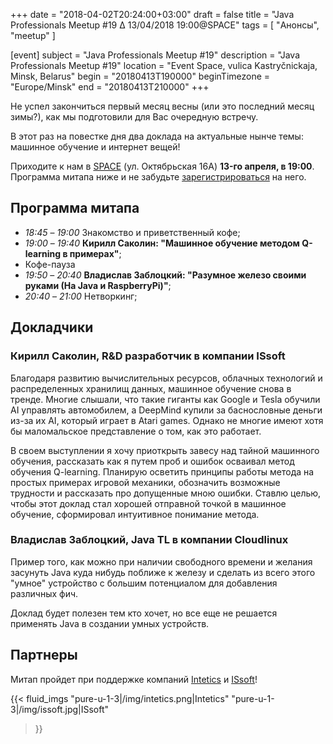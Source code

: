 +++
date = "2018-04-02T20:24:00+03:00"
draft = false
title = "Java Professionals Meetup #19 ∆ 13/04/2018 19:00@SPACE"
tags = [
    "Анонсы", "meetup"
]

[event]
subject = "Java Professionals Meetup #19"
description = "Java Professionals Meetup #19"
location = "Event Space, vulica Kastryčnickaja, Minsk, Belarus"
begin = "20180413T190000"
beginTimezone = "Europe/Minsk"
end = "20180413T210000"
+++

Не успел закончиться первый месяц весны (или это последний месяц зимы?), как мы подготовили для Вас очередную встречу.

В этот раз на повестке дня два доклада на актуальные нынче темы: машинное обучение и интернет вещей!

Приходите к нам в [SPACE](http://eventspace.by) (ул. Октябрьская 16А) **13-го апреля, в 19:00**.
Программа митапа ниже и не забудьте [зарегистрироваться](https://bit.ly/jprof_reg_19) на него.

<!--more-->

## Программа митапа
* _18:45_ – _19:00_ Знакомство и приветственный кофе;
* _19:00_ – _19:40_ **Кирилл Саколин: "Машинное обучение методом Q-learning в примерах"**;
* Кофе-пауза
* _19:50_ – _20:40_ **Владислав Заблоцкий: "Разумное железо своими руками (На Java и RaspberryPi)"**;
* _20:40_ – _21:00_ Hетворкинг;

## Докладчики

### Кирилл Саколин, R&D разработчик в компании ISsoft

Благодаря развитию вычислительных ресурсов, облачных технологий и распределенных хранилищ данных, машинное обучение снова в тренде.
Многие слышали, что такие гиганты как Google и Tesla обучили AI управлять автомобилем, а DeepMind купили за баснословные деньги из-за их AI, который играет в Atari games.
Однако не многие имеют хотя бы маломальское представление о том, как это работает.

В своем выступлении я хочу приоткрыть завесу над тайной машинного обучения, рассказать как я путем проб и ошибок осваивал метод обучения Q-learning.
Планирую осветить принципы работы метода на простых примерах игровой механики, обозначить возможные трудности и рассказать про допущенные мною ошибки.
Ставлю целью, чтобы этот доклад стал хорошей отправной точкой в машинное обучение, сформировал интуитивное понимание метода.


### Владислав Заблоцкий, Java TL в компании Cloudlinux

Пример того, как можно при наличии свободного времени и желания засунуть Java куда нибудь поближе к железу и сделать из всего этого "умное" устройство с большим потенциалом для добавления различных фич.

Доклад будет полезен тем кто хочет, но все еще не решается применять Java в создании умных устройств.

## Партнеры

Митап пройдет при поддержке компаний [Intetics](http://intetics.com) и [ISsoft](http://www.issoft.by)!

{{< fluid_imgs
  "pure-u-1-3|/img/intetics.png|Intetics"
  "pure-u-1-3|/img/issoft.jpg|ISsoft"
>}}

